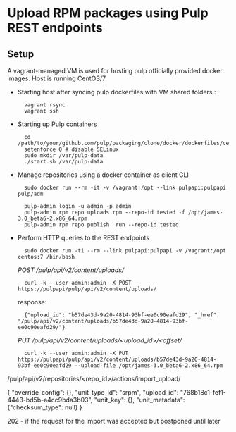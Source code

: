 Upload RPM packages using Pulp REST endpoints
=================================

Setup
----------

A vagrant-managed VM is used for hosting pulp officially provided docker images. Host is running CentOS/7

- Starting host after syncing pulp dockerfiles with VM shared folders :

        vagrant rsync
        vagrant ssh

- Starting up Pulp containers

        cd /path/to/your/github.com/pulp/packaging/clone/docker/dockerfiles/centos
        setenforce 0 # disable SELinux
        sudo mkdir /var/pulp-data
        ./start.sh /var/pulp-data

- Manage repositories using a docker container as client CLI

        sudo docker run --rm -it -v /vagrant:/opt --link pulpapi:pulpapi pulp/adm

        pulp-admin login -u admin -p admin
        pulp-admin rpm repo uploads rpm --repo-id tested -f /opt/james-3.0_beta6-2.x86_64.rpm
        pulp-admin rpm repo publish  run --repo-id tested

- Perform HTTP queries to the REST endpoints

        sudo docker run -ti --rm --link pulpapi:pulpapi -v /vagrant:/opt centos:7 /bin/bash

    *POST /pulp/api/v2/content/uploads/*

        curl -k --user admin:admin -X POST https://pulpapi/pulp/api/v2/content/uploads/

    response:

        {"upload_id": "b57de43d-9a20-4814-93bf-ee0c90eafd29", "_href": "/pulp/api/v2/content/uploads/b57de43d-9a20-4814-93bf-ee0c90eafd29/"}

    *PUT /pulp/api/v2/content/uploads/<upload_id>/<offset/*

        curl -k --user admin:admin -X PUT https://pulpapi/pulp/api/v2/content/uploads/b57de43d-9a20-4814-93bf-ee0c90eafd29 --upload-file /opt/james-3.0_beta6-2.x86_64.rpm

/pulp/api/v2/repositories/<repo_id>/actions/import_upload/

{
   "override_config": {},
   "unit_type_id": "srpm",
   "upload_id": "768b18c1-fef1-4443-bd5b-a4cc9bda3b03",
   "unit_key": {},
   "unit_metadata": {"checksum_type": null}
}


202 - if the request for the import was accepted but postponed until later
